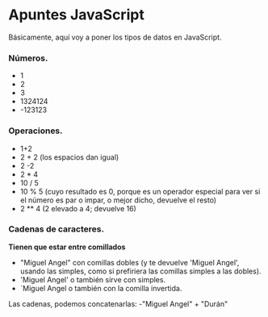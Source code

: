 # Apuntes JavaScript

Básicamente, aquí voy a poner los tipos de datos en JavaScript.

### Números.
- 1
- 2
- 3
- 1324124
- -123123

### Operaciones.
- 1+2
- 2 + 2 (los espacios dan igual)
- 2 -2
- 2 * 4
- 10 / 5
- 10 % 5 (cuyo resultado es 0, porque es un operador especial para ver si el número es par o impar, o mejor dicho, devuelve el resto)
- 2 ** 4 (2 elevado a 4; devuelve 16)

### Cadenas de caracteres.
**Tienen que estar entre comillados**

- "Miguel Angel" con comillas dobles (y te devuelve 'Miguel Angel', usando las simples, como si prefiriera las comillas simples a las dobles).
- 'Miguel Angel' o también sirve con simples.
- `Miguel Angel o también con la comilla invertida.

Las cadenas, podemos concatenarlas:
-"Miguel Angel" + "Durán"
